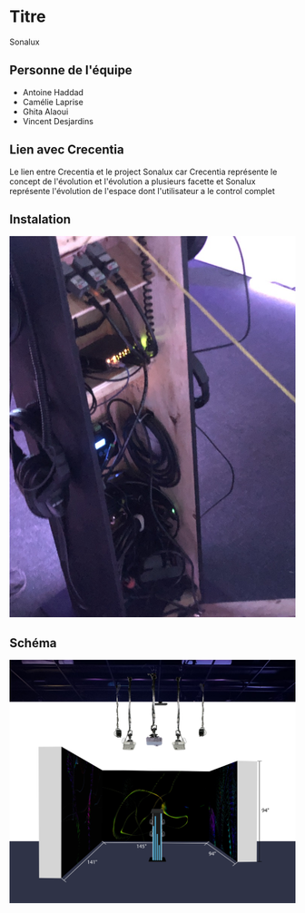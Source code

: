 # Titre
Sonalux
## Personne de l'équipe
- Antoine Haddad
- Camélie Laprise
- Ghita Alaoui
- Vincent Desjardins
## Lien avec Crecentia
Le lien entre Crecentia et le project Sonalux car Crecentia représente le concept de l'évolution et l'évolution a plusieurs facette et Sonalux représente l'évolution de l'espace dont l'utilisateur a le control complet

## Instalation


![image](image/SONALUX_installation.jpg)


## Schéma


![image](image/sonalux_plantation.png)

